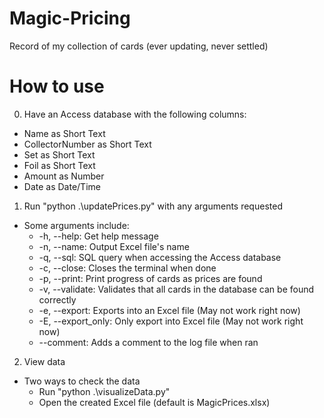 # Magic-Pricing
Record of my collection of cards (ever updating, never settled)

# How to use
0. Have an Access database with the following columns:
* Name as Short Text
* CollectorNumber as Short Text
* Set as Short Text
* Foil as Short Text
* Amount as Number
* Date as Date/Time

1. Run "python .\updatePrices.py" with any arguments requested
* Some arguments include:
  * -h, --help: Get help message
  * -n, --name: Output Excel file's name
  * -q, --sql: SQL query when accessing the Access database
  * -c, --close: Closes the terminal when done
  * -p, --print: Print progress of cards as prices are found
  * -v, --validate: Validates that all cards in the database can be found correctly
  * -e, --export: Exports into an Excel file (May not work right now)
  * -E, --export_only: Only export into Excel file (May not work right now)
  * --comment: Adds a comment to the log file when ran

2. View data
* Two ways to check the data
  * Run "python .\visualizeData.py"
  * Open the created Excel file (default is MagicPrices.xlsx)